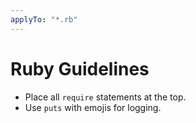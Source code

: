 ```yaml
---
applyTo: "*.rb"
---
```


# Ruby Guidelines

- Place all `require` statements at the top.
- Use `puts` with emojis for logging.
